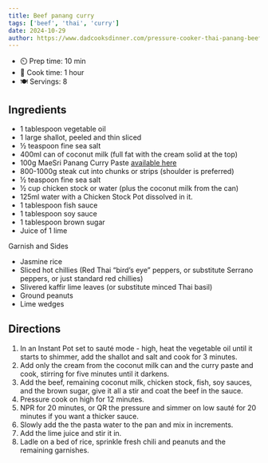 ```yaml
---
title: Beef panang curry
tags: ['beef', 'thai', 'curry']
date: 2024-10-29
author: https://www.dadcooksdinner.com/pressure-cooker-thai-panang-beef-curry/
---
```

- ⏲️ Prep time: 10 min
- 🍳 Cook time: 1 hour
- 🍽️ Servings: 8

## Ingredients
  - 1 tablespoon vegetable oil
  - 1 large shallot, peeled and thin sliced
  - ½ teaspoon fine sea salt
  - 400ml can of coconut milk (full fat with the cream solid at the top) 
  - 100g MaeSri Panang Curry Paste [available here](https://www.amazon.co.uk/dp/B003PHQXUQ)
  - 800-1000g steak cut into chunks or strips (shoulder is preferred)
  - ½ teaspoon fine sea salt
  - ½ cup chicken stock or water (plus the coconut milk from the can)
  - 125ml water with a Chicken Stock Pot dissolved in it.
  - 1 tablespoon fish sauce
  - 1 tablespoon soy sauce 
  - 1 tablespoon brown sugar
  - Juice of 1 lime

Garnish and Sides

  - Jasmine rice
  - Sliced hot chillies (Red Thai “bird’s eye” peppers, or substitute Serrano peppers, or just standard red chillies)
  - Slivered kaffir lime leaves (or substitute minced Thai basil)
  - Ground peanuts
  - Lime wedges


## Directions

1. In an Instant Pot set to sauté mode - high, heat the vegetable oil until it starts to shimmer, add the shallot and salt and cook for 3 minutes.
2. Add only the cream from the coconut milk can and the curry paste and cook, stirring for five minutes until it darkens.
3. Add the beef, remaining coconut milk, chicken stock, fish, soy sauces, and the brown sugar, give it all a stir and coat the beef in the sauce.
4. Pressure cook on high for 12 minutes.
5. NPR for 20 minutes, or QR the pressure and simmer on low sauté for 20 minutes if you want a thicker sauce.
6. Slowly add the the pasta water to the pan and mix in increments.
7. Add the lime juice and stir it in.
8. Ladle on a bed of rice, sprinkle fresh chili and peanuts and the remaining garnishes.
